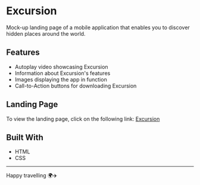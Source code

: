 # Excursion

Mock-up landing page of a mobile application that enables you to discover hidden places around the world.

## Features

- Autoplay video showcasing Excursion
- Information about Excursion's features
- Images displaying the app in function
- Call-to-Action buttons for downloading Excursion

## Landing Page

To view the landing page, click on the following link: [Excursion](https://andersooi.github.io/excursion/)

## Built With

- HTML
- CSS

---

Happy travelling 🌍✈️